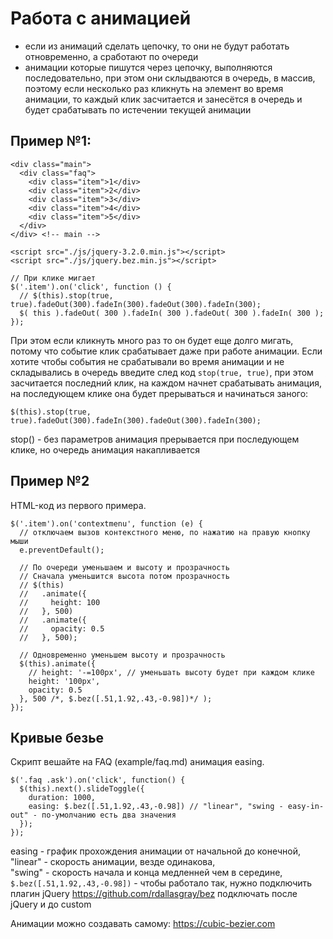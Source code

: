 # Работа с анимацией
- если из анимаций сделать цепочку, то они не будут работать отновременно, а сработают по очереди
- анимации которые пишутся через цепочку, выполняются последовательно, при этом они склыдваются в очередь, в массив, поэтому если несколько раз кликнуть на элемент во время анимации, то каждый клик засчитается и занесётся в очередь и будет срабатывать по истечении текущей анимации

## Пример №1:

    <div class="main">
      <div class="faq">
        <div class="item">1</div>
        <div class="item">2</div>
        <div class="item">3</div>
        <div class="item">4</div>
        <div class="item">5</div>
      </div>
    </div> <!-- main -->

    <script src="./js/jquery-3.2.0.min.js"></script>
    <script src="./js/jquery.bez.min.js"></script>

    // При клике мигает
    $('.item').on('click', function () {
      // $(this).stop(true, true).fadeOut(300).fadeIn(300).fadeOut(300).fadeIn(300);
      $( this ).fadeOut( 300 ).fadeIn( 300 ).fadeOut( 300 ).fadeIn( 300 );
    });

При этом если кликнуть много раз то он будет еще долго мигать, потому что событие клик срабатывает даже при работе анимации. Если хотите чтобы события не срабатывали во время анимации и не складывались в очередь введите след код `stop(true, true)`, при этом засчитается последний клик, на каждом начнет срабатывать анимация, на последующем клике она будет прерываться и начинаться заного:

    $(this).stop(true, true).fadeOut(300).fadeIn(300).fadeOut(300).fadeIn(300);

stop() - без параметров анимация прерывается при последующем клике, но очередь анимация накапливается

## Пример №2
HTML-код из первого примера.

    $('.item').on('contextmenu', function (e) {
      // отключаем вызов контекстного меню, по нажатию на правую кнопку мыши
      e.preventDefault();

      // По очереди уменьшаем и высоту и прозрачность
      // Сначала уменьшится высота потом прозрачность
      // $(this)
      //   .animate({
      //     height: 100
      //   }, 500)
      //   .animate({
      //     opacity: 0.5
      //   }, 500);

      // Одновременно уменьшем высоту и прозрачность
      $(this).animate({
        // height: '-=100px', // уменьшать высоту будет при каждом клике
        height: '100px',
        opacity: 0.5
      }, 500 /*, $.bez([.51,1.92,.43,-0.98])*/ );
    });

## Кривые безье
Скрипт вешайте на FAQ (example/faq.md) анимация easing.

    $('.faq .ask').on('click', function() {
      $(this).next().slideToggle({
        duration: 1000,
        easing: $.bez([.51,1.92,.43,-0.98]) // "linear", "swing - easy-in-out" - по-умолчанию есть два значения
      });
    });

easing - график прохождения анимации от начальной до конечной,  
"linear" - скорость анимации, везде одинакова,  
"swing" - скорость начала и конца медленней чем в середине,  
`$.bez([.51,1.92,.43,-0.98])` - чтобы работало так, нужно подключить плагин jQuery https://github.com/rdallasgray/bez подключать после jQuery и до custom

Анимации можно создавать самому: https://cubic-bezier.com
